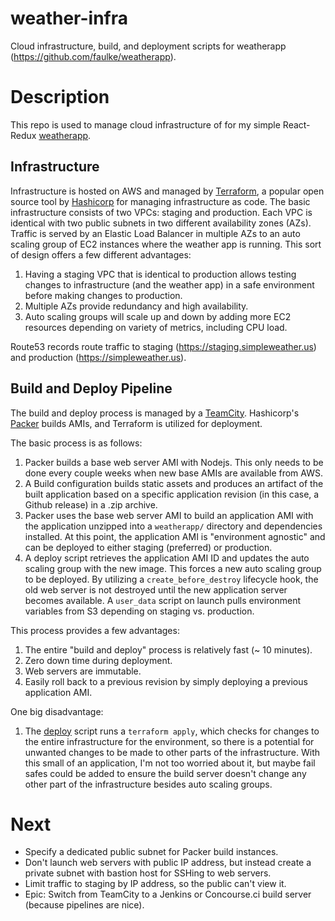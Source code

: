 # weather-infra
Cloud infrastructure, build, and deployment scripts for weatherapp (https://github.com/faulke/weatherapp).

# Description
This repo is used to manage cloud infrastructure of for my simple React-Redux [weatherapp](https://github.com/faulke/weatherapp).

## Infrastructure
Infrastructure is hosted on AWS and managed by [Terraform](https://github.com/hashicorp/terraform), a popular open source tool by
[Hashicorp](https://www.hashicorp.com/) for managing infrastructure as code.  The basic infrastructure consists of two VPCs: staging
and production.  Each VPC is identical with two public subnets in two different availability zones (AZs). Traffic is served by an Elastic
Load Balancer in multiple AZs to an auto scaling group of EC2 instances where the weather app is running.  This sort of design offers
a few different advantages:
  1) Having a staging VPC that is identical to production allows testing changes to infrastructure (and the weather app) in a safe environment before making
  changes to production.
  2) Multiple AZs provide redundancy and high availability.
  3) Auto scaling groups will scale up and down by adding more EC2 resources depending on variety of metrics, including CPU load.
  
Route53 records route traffic to staging (https://staging.simpleweather.us) and production (https://simpleweather.us).

## Build and Deploy Pipeline
The build and deploy process is managed by a [TeamCity](https://www.jetbrains.com/teamcity/). Hashicorp's [Packer](https://github.com/hashicorp/packer) 
builds AMIs, and Terraform is utilized for deployment.

The basic process is as follows:
  1) Packer builds a base web server AMI with Nodejs.  This only needs to be done every couple weeks when new base AMIs are available
  from AWS.
  2) A Build configuration builds static assets and produces an artifact of the built application based on a specific application revision
  (in this case, a Github release) in a .zip archive.
  3) Packer uses the base web server AMI to build an application AMI with the application unzipped into a `weatherapp/` directory and dependencies
  installed.  At this point, the application AMI is "environment agnostic" and can be deployed to either staging (preferred) or production.
  4) A deploy script retrieves the application AMI ID and updates the auto scaling group with the new image. This forces a new auto scaling group
  to be deployed. By utilizing a `create_before_destroy` lifecycle hook, the old web server is not destroyed until the new application server
  becomes available. A `user_data` script on launch pulls environment variables from S3 depending on staging vs. production.
  
This process provides a few advantages:
  1) The entire "build and deploy" process is relatively fast (~ 10 minutes).
  2) Zero down time during deployment.
  3) Web servers are immutable.
  4) Easily roll back to a previous revision by simply deploying a previous application AMI.
  
One big disadvantage:
  1) The [deploy](./terraform/prod/deploy.sh) script runs a `terraform apply`, which checks for changes to the entire infrastructure for the environment, so there is a
  potential for unwanted changes to be made to other parts of the infrastructure.  With this small of an application, I'm not too worried
  about it, but maybe fail safes could be added to ensure the build server doesn't change any other part of the infrastructure besides
  auto scaling groups.

# Next
- Specify a dedicated public subnet for Packer build instances.
- Don't launch web servers with public IP address, but instead create a private subnet with bastion host for SSHing to web servers. 
- Limit traffic to staging by IP address, so the public can't view it.
- Epic: Switch from TeamCity to a Jenkins or Concourse.ci build server (because pipelines are nice).
  
